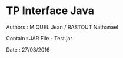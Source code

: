 # TP Interface Java 

Authors : MIQUEL Jean / RASTOUT Nathanael

Contain : JAR File - Test.jar

Date : 27/03/2016
